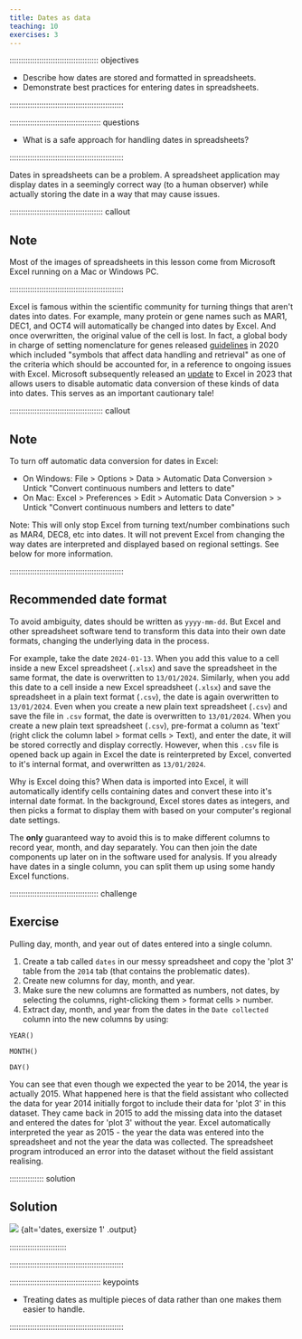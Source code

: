 ```yaml
---
title: Dates as data
teaching: 10
exercises: 3
---
```


::::::::::::::::::::::::::::::::::::::: objectives

- Describe how dates are stored and formatted in spreadsheets.
- Demonstrate best practices for entering dates in spreadsheets.

::::::::::::::::::::::::::::::::::::::::::::::::::

:::::::::::::::::::::::::::::::::::::::: questions

- What is a safe approach for handling dates in spreadsheets?

::::::::::::::::::::::::::::::::::::::::::::::::::

Dates in spreadsheets can be a problem. A spreadsheet application may display dates in a
seemingly correct way (to a human observer) while actually storing the date in a way that may cause issues.

:::::::::::::::::::::::::::::::::::::::::  callout

## Note

Most of the images of spreadsheets in this lesson come
from Microsoft Excel running on a Mac or Windows PC. 
  

::::::::::::::::::::::::::::::::::::::::::::::::::

Excel is famous within the scientific community for turning things that aren't dates into dates. For example, many protein or gene names such as MAR1, DEC1, and OCT4 will automatically be changed into dates by Excel. And once overwritten, the original value of the cell is lost. In fact, a global body in charge of setting nomenclature for genes released [guidelines](https://doi.org/10.1038/s41588-020-0669-3) in 2020 which included "symbols that affect data handling and retrieval" as one of the criteria which should be accounted for, in a reference to ongoing issues with Excel. Microsoft subsequently released an [update](https://insider.microsoft365.com/en-us/blog/control-data-conversions-in-excel-for-windows-and-mac) to Excel in 2023 that allows users to disable automatic data conversion of these kinds of data into dates. This serves as an important cautionary tale! 

:::::::::::::::::::::::::::::::::::::::::  callout

## Note

To turn off automatic data conversion for dates in Excel:

- On Windows: File > Options > Data > Automatic Data Conversion > Untick "Convert continuous numbers and letters to date"
- On Mac: Excel > Preferences > Edit > Automatic Data Conversion > > Untick "Convert continuous numbers and letters to date"

Note: This will only stop Excel from turning text/number combinations such as MAR4, DEC8, etc into dates. It will not prevent Excel from changing the way dates are interpreted and displayed based on regional settings. See below for more information.

::::::::::::::::::::::::::::::::::::::::::::::::::

## Recommended date format

To avoid ambiguity, dates should be written as `yyyy-mm-dd`. But Excel and other spreadsheet software tend to transform this data into their own date formats, changing the underlying data in the process. 

For example, take the date `2024-01-13`. When you add this value to a cell inside a new Excel spreadsheet (`.xlsx`) and save the spreadsheet in the same format, the date is overwritten to `13/01/2024`. Similarly, when you add this date to a cell inside a new Excel spreadsheet (`.xlsx`) and save the spreadsheet in a plain text format (`.csv`), the date is again overwritten to `13/01/2024`. Even when you create a new plain text spreadsheet (`.csv`) and save the file in `.csv` format, the date is overwritten to `13/01/2024`. When you create a new plain text spreadsheet (`.csv`), pre-format a column as 'text' (right click the column label > format cells > Text), and enter the date, it will be stored correctly and display correctly. However, when this `.csv` file is opened back up again in Excel the date is reinterpreted by Excel, converted to it's internal format, and overwritten as `13/01/2024`.

Why is Excel doing this? When data is imported into Excel, it will automatically identify cells containing dates and convert these into it's internal date format. In the background, Excel stores dates as integers, and then picks a format to display them with based on your computer's regional date settings.

The **only** guaranteed way to avoid this is to make different columns to record year, month, and day separately. You can then join the date components up later on in the software used for analysis. If you already have dates in a single column, you can split them up using some handy Excel functions.

:::::::::::::::::::::::::::::::::::::::  challenge

## Exercise

Pulling day, month, and year out of dates entered into a single column.

1. Create a tab called `dates` in our messy spreadsheet and copy the 'plot 3' table from the `2014` tab (that contains the problematic dates).
2. Create new columns for day, month, and year. 
3. Make sure the new columns are formatted as numbers, not dates, by selecting the columns, right-clicking them > format cells > number.
4. Extract day, month, and year from the dates in the `Date collected` column into the new columns by using:

`YEAR()`

`MONTH()`

`DAY()`

You can see that even though we expected the year to be 2014, the year is actually 2015. What happened here is that the field assistant who collected the data for year 2014 initially forgot to include their data for 'plot 3' in this dataset. They came back in 2015 to add the missing data into the dataset and entered the dates for 'plot 3' without the year. Excel automatically interpreted the year as 2015 - the year the data was entered into the spreadsheet and not the year the data was collected. The spreadsheet program introduced an error into the dataset without the field assistant realising.

:::::::::::::::  solution

## Solution

![](fig/solution_exercise_1_dates.png)
{alt='dates, exersize 1' .output}


:::::::::::::::::::::::::

::::::::::::::::::::::::::::::::::::::::::::::::::

:::::::::::::::::::::::::::::::::::::::: keypoints

- Treating dates as multiple pieces of data rather than one makes them easier to handle.

::::::::::::::::::::::::::::::::::::::::::::::::::

